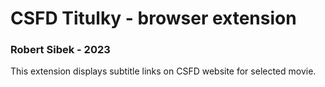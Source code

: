 # CSFD Titulky - browser extension
### Robert Sibek - 2023
This extension displays subtitle links on CSFD website for selected movie. 
